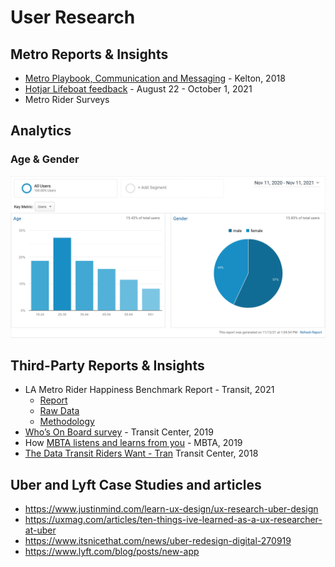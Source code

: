 # User Research
## Metro Reports & Insights 
- [Metro Playbook, Communication and Messaging](docs/_Resources/user-research/LA-Metro-Playbook-032218.PDF) - Kelton, 2018
- [Hotjar Lifeboat feedback](docs/_Resources/user-research/lifeboat-feedback-8222021-10012021.csv) - August 22 - October 1, 2021
- Metro Rider Surveys
## Analytics
### Age & Gender 
![metro.net age and gender analytics](docs/_Resources/user-research/metrodotnet-age-gender.png)

## Third-Party Reports & Insights
- LA Metro Rider Happiness Benchmark Report - Transit, 2021
    - [Report](docs/_Resources/user-research/transit-LA-METRO-RHB-Summer2021.pdf)
    - [Raw Data](docs/_Resources/user-research/Transit-LA-Metro-data.zip)
    - [Methodology](docs/_Resources/user-research/transit-RHB-methodology.pdf)
- [Who’s On Board survey](https://transitcenter.org/wp-content/uploads/2019/02/TC_WhosOnBoard_Final_digital-1-1.pdf) - Transit Center, 2019
- How [MBTA listens and learns from you](https://medium.com/@lleahy/how-mbta-com-listens-and-learns-from-you-2ad53664b52f) - MBTA, 2019
- [The Data Transit Riders Want - Tran](https://transitcenter.org/wp-content/uploads/2018/12/TC_TransitData_Final_FullLayout_121718-1.pdf) Transit Center, 2018

## Uber and Lyft Case Studies and articles
- https://www.justinmind.com/learn-ux-design/ux-research-uber-design
- https://uxmag.com/articles/ten-things-ive-learned-as-a-ux-researcher-at-uber
- https://www.itsnicethat.com/news/uber-redesign-digital-270919
- https://www.lyft.com/blog/posts/new-app

